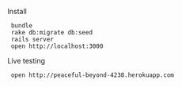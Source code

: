 Install

     bundle
     rake db:migrate db:seed
     rails server
     open http://localhost:3000


Live testing
  
     open http://peaceful-beyond-4238.herokuapp.com